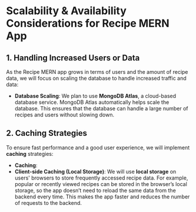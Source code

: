 # Scalability & Availability Considerations for Recipe MERN App

## 1. Handling Increased Users or Data

As the Recipe MERN app grows in terms of users and the amount of recipe data, we will focus on scaling the database to handle increased traffic and data:

- **Database Scaling**: We plan to use **MongoDB Atlas**, a cloud-based database service. MongoDB Atlas automatically helps scale the database. This ensures that the database can handle a large number of recipes and users without slowing down. 

## 2. Caching Strategies

To ensure fast performance and a good user experience, we will implement **caching** strategies:

- **Caching**:
- **Client-side Caching (Local Storage)**: We will use **local storage** on users' browsers to store frequently accessed recipe data. For example, popular or recently viewed recipes can be stored in the browser’s local storage, so the app doesn’t need to reload the same data from the backend every time. This makes the app faster and reduces the number of requests to the backend.
